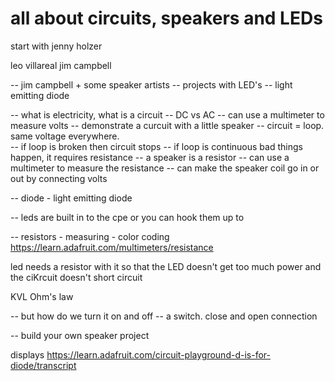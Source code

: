 # all about circuits, speakers and LEDs

start with jenny holzer

leo villareal
jim campbell

-- jim campbell + some speaker artists
-- projects with LED's
-- light emitting diode

-- what is electricity, what is a circuit
-- DC vs AC
-- can use a multimeter to measure volts
-- demonstrate a curcuit with a little speaker
-- circuit = loop. same voltage everywhere.  
-- if loop is broken then circuit stops
-- if loop is continuous bad things happen, it requires resistance
-- a speaker is a resistor
-- can use a multimeter to measure the resistance
-- can make the speaker coil go in or out by connecting volts

-- diode - light emitting diode

-- leds are built in to the cpe or you can hook them up to

-- resistors - measuring - color coding
https://learn.adafruit.com/multimeters/resistance

led needs a resistor with it so that the LED doesn't get too much power and the ciKrcuit doesn't short circuit

KVL
Ohm's law

-- but how do we turn it on and off
-- a switch. close and open connection

-- build your own speaker project

displays
https://learn.adafruit.com/circuit-playground-d-is-for-diode/transcript
